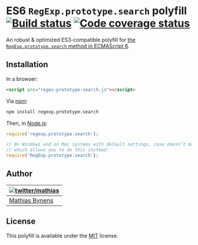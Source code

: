 # ES6 `RegExp.prototype.search` polyfill [![Build status](https://travis-ci.org/mathiasbynens/RegExp.prototype.search.svg?branch=master)](https://travis-ci.org/mathiasbynens/RegExp.prototype.search) [![Code coverage status](http://img.shields.io/coveralls/mathiasbynens/RegExp.prototype.search/master.svg)](https://coveralls.io/r/mathiasbynens/RegExp.prototype.search)

An robust & optimized ES3-compatible polyfill for [the `RegExp.prototype.search` method in ECMAScript 6](http://people.mozilla.org/~jorendorff/es6-draft.html#sec-regexp.prototype.search).

## Installation

In a browser:

```html
<script src="regex-prototype-search.js"></script>
```

Via [npm](http://npmjs.org/):

```bash
npm install regexp.prototype.search
```

Then, in [Node.js](http://nodejs.org/):

```js
require('regexp.prototype.search');

// On Windows and on Mac systems with default settings, case doesn’t matter,
// which allows you to do this instead:
require('RegExp.prototype.search');
```

## Author

| [![twitter/mathias](https://gravatar.com/avatar/24e08a9ea84deb17ae121074d0f17125?s=70)](https://twitter.com/mathias "Follow @mathias on Twitter") |
|---|
| [Mathias Bynens](http://mathiasbynens.be/) |

## License

This polyfill is available under the [MIT](http://mths.be/mit) license.
